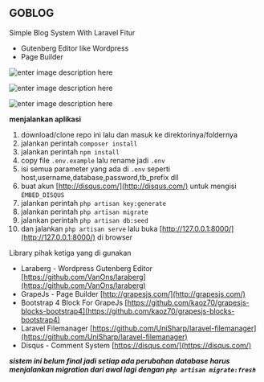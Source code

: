 ## **GOBLOG**

Simple Blog System With Laravel
Fitur
- Gutenberg Editor like Wordpress
- Page Builder

![enter image description here](https://i.ibb.co/TcJw9ft/Fire-Shot-Capture-129-Goblog-goblog-dev-com.png)

![enter image description here](https://i.ibb.co/S7V0V2L/Fire-Shot-Capture-130-Add-Page-New-Page-goblog-dev-com.png)

![enter image description here](https://i.ibb.co/bL36F18/Fire-Shot-Capture-131-Goblog-goblog-dev-com.png)

**menjalankan aplikasi**

  1. download/clone repo ini lalu dan masuk ke direktorinya/foldernya
  2. jalankan perintah `composer install`
  3. jalankan perintah `npm install`
  4. copy file `.env.example` lalu rename jadi `.env`
  5. isi semua parameter yang ada di `.env` seperti host,username,database,password,tb_prefix dll
  6. buat akun [http://disqus.com/](http://disqus.com/) untuk mengisi `EMBED_DISQUS`
  7. jalankan perintah `php artisan key:generate`
  8. jalankan perintah `php artisan migrate`
  9. jalankan perintah `php artisan db:seed` 
  10. dan jalankan `php artisan serve` lalu buka [http://127.0.0.1:8000/](http://127.0.0.1:8000/) di browser

Library pihak ketiga yang di gunakan
- Laraberg - Wordpress Gutenberg Editor [https://github.com/VanOns/laraberg](https://github.com/VanOns/laraberg)
- GrapeJs - Page Builder [http://grapesjs.com/](http://grapesjs.com/)
- Bootstrap 4 Block For GrapeJs [https://github.com/kaoz70/grapesjs-blocks-bootstrap4](https://github.com/kaoz70/grapesjs-blocks-bootstrap4)
- Laravel Filemanager [https://github.com/UniSharp/laravel-filemanager](https://github.com/UniSharp/laravel-filemanager)
- Disqus - Comment System [https://disqus.com/](https://disqus.com/)

***sistem ini belum final jadi setiap ada perubahan database harus menjalankan migration dari awal lagi dengan `php artisan migrate:fresh`***

